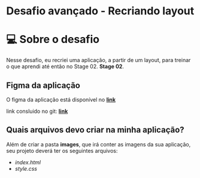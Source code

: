 # Desafio avançado - Recriando layout

# 💻 Sobre o desafio

Nesse desafio, eu recriei uma aplicação, a partir de um layout, para treinar o que aprendi até então no Stage 02. **Stage 02**.

## Figma da aplicação

O figma da aplicação está disponível no [**link**](https://www.figma.com/file/EdKjPWjC8ZlbnH4XzTObv2/Explorer/duplicate) 

link consluido no git: [**link**](https://nathannievas.github.io/recriandolayoutaula2explorer/) 

## Quais arquivos devo criar na minha aplicação?

Além de criar a pasta **images**, que irá conter as imagens da sua aplicação, seu projeto deverá ter os seguintes arquivos:

- *index.html*
- *style.css*
